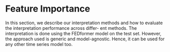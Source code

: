 # Feature Importance
In this section, we describe our interpretation methods and
how to evaluate the interpretation performance across differ-
ent methods. The interpretation is done using the FEDformer
model on the test set. However, the approach used is generic
and model-agnostic. Hence, it can be used for any other time
series model too.